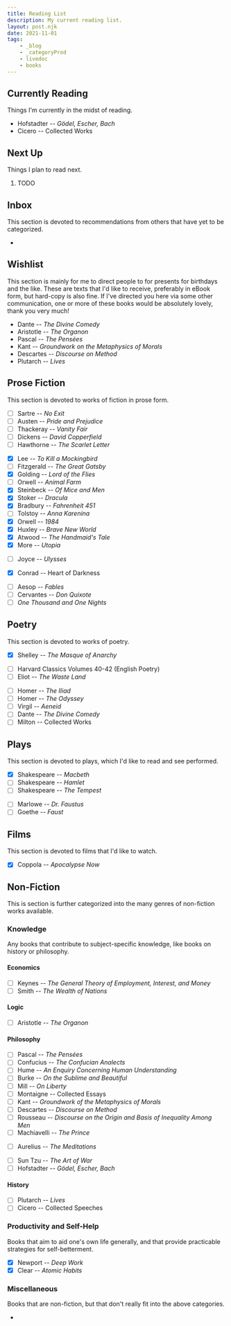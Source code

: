 ```yaml
---
title: Reading List
description: My current reading list.
layout: post.njk
date: 2021-11-01
tags:
    - _blog
    - _categoryProd
    - livedoc
    - books
---
```


## Currently Reading

Things I'm currently in the midst of reading.

- Hofstadter -- *Gödel, Escher, Bach*
- Cicero -- Collected Works

## Next Up

Things I plan to read next.

1. TODO

## Inbox

This section is devoted to recommendations from others that have yet to be categorized.

- 

## Wishlist

This section is mainly for me to direct people to for presents for birthdays and the like. These are texts that I'd like to receive, preferably in eBook form, but hard-copy is also fine. If I've directed you here via some other communication, one or more of these books would be absolutely lovely, thank you very much!

- Dante -- *The Divine Comedy*
- Aristotle -- *The Organon*
- Pascal -- *The Pensées*
- Kant -- *Groundwork on the Metaphysics of Morals*
- Descartes -- *Discourse on Method*
- Plutarch -- *Lives*

## Prose Fiction

This section is devoted to works of fiction in prose form.

- [ ] Sartre -- *No Exit*
- [ ] Austen -- *Pride and Prejudice*
- [ ] Thackeray -- *Vanity Fair*
- [ ] Dickens -- *David Copperfield*
- [ ] Hawthorne -- *The Scarlet Letter*
* [x] Lee -- *To Kill a Mockingbird*
* [ ] Fitzgerald -- *The Great Gatsby*
* [x] Golding -- *Lord of the Flies*
* [ ] Orwell -- *Animal Farm*
* [x] Steinbeck -- *Of Mice and Men*
* [x] Stoker -- *Dracula*
* [x] Bradbury -- *Fahrenheit 451*
* [ ] Tolstoy -- *Anna Karenina*
* [x] Orwell -- *1984*
* [x] Huxley -- *Brave New World*
* [x] Atwood -- *The Handmaid's Tale*
* [x] More -- *Utopia*
- [ ] Joyce -- *Ulysses*
* [x] Conrad -- Heart of Darkness
- [ ] Aesop -- *Fables*
- [ ] Cervantes -- *Don Quixote*
- [ ] *One Thousand and One Nights*

## Poetry

This section is devoted to works of poetry.

* [x] Shelley -- *The Masque of Anarchy*
- [ ] Harvard Classics Volumes 40-42 (English Poetry)
- [ ] Eliot -- *The Waste Land*
* [ ] Homer -- *The Iliad*
* [ ] Homer -- *The Odyssey*
* [ ] Virgil -- *Aeneid*
* [ ] Dante -- *The Divine Comedy*
* [ ] Milton -- Collected Works

## Plays

This section is devoted to plays, which I'd like to read and see performed.

* [x] Shakespeare -- *Macbeth*
* [ ] Shakespeare -- *Hamlet*
* [ ] Shakespeare -- *The Tempest*
- [ ] Marlowe -- *Dr. Faustus*
- [ ] Goethe -- *Faust*

## Films

This section is devoted to films that I'd like to watch.

* [x] Coppola -- *Apocalypse Now*

## Non-Fiction

This is section is further categorized into the many genres of non-fiction works available.

### Knowledge

Any books that contribute to subject-specific knowledge, like books on history or philosophy.

#### Economics

- [ ] Keynes -- *The General Theory of Employment, Interest, and Money*
- [ ] Smith -- *The Wealth of Nations*

#### Logic

- [ ] Aristotle -- *The Organon*

#### Philosophy

- [ ] Pascal -- *The Pensées*
- [ ] Confucius -- *The Confucian Analects*
- [ ] Hume -- *An Enquiry Concerning Human Understanding*
- [ ] Burke -- *On the Sublime and Beautiful*
- [ ] Mill -- *On Liberty*
- [ ] Montaigne -- Collected Essays
- [ ] Kant -- *Groundwork of the Metaphysics of Morals*
- [ ] Descartes -- *Discourse on Method*
- [ ] Rousseau -- *Discourse on the Origin and Basis of Inequality Among Men*
- [ ] Machiavelli -- *The Prince*
* [ ] Aurelius -- *The Meditations*
- [ ] Sun Tzu -- *The Art of War*
- [ ] Hofstadter -- *Gödel, Escher, Bach*

#### History

- [ ] Plutarch -- *Lives*
- [ ] Cicero -- Collected Speeches

### Productivity and Self-Help

Books that aim to aid one's own life generally, and that provide practicable strategies for self-betterment.

* [x] Newport -- *Deep Work*
* [x] Clear -- *Atomic Habits*

### Miscellaneous

Books that are non-fiction, but that don't really fit into the above categories.

- 
